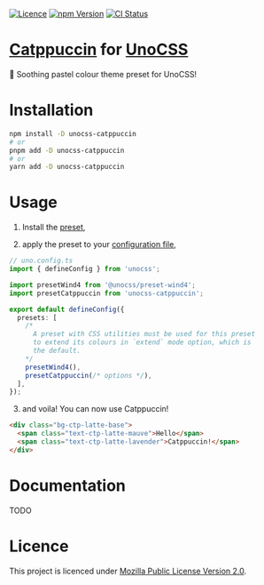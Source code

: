 [![Licence](https://badgers.space/github/license/catuhana/unocss-catppuccin)](#licence)
[![npm Version](https://badgers.space/npm/version/unocss-catppuccin)](https://npmjs.com/package/unocss-catppuccin)
[![CI Status](https://badgers.space/github/checks/catuhana/unocss-catppuccin)](https://github.com/catuhana/unocss-catppuccin/actions)

<!-- [![Documentation Status](https://badgers.space/github/checks/catuhana/unocss-catppuccin/main/docs)](https://github.com/catuhana/unocss-catppuccin/actions) -->

# [Catppuccin](https://catppuccin.com/) for [UnoCSS](https://unocss.dev)

🌸 Soothing pastel colour theme preset for UnoCSS!

<!-- TODO: Add showcase/previews etc. -->

# Installation

<!-- TODO: Add JSR back once https://github.com/denoland/deno/issues/26587
  is fixed. -->

```sh
npm install -D unocss-catppuccin
# or
pnpm add -D unocss-catppuccin
# or
yarn add -D unocss-catppuccin
```

# Usage

1. Install the [preset](#installation),

2. apply the preset to your [configuration file](https://unocss.dev/guide/config-file),

```ts
// uno.config.ts
import { defineConfig } from 'unocss';

import presetWind4 from '@unocss/preset-wind4';
import presetCatppuccin from 'unocss-catppuccin';

export default defineConfig({
  presets: [
    /*
      A preset with CSS utilities must be used for this preset
      to extend its colours in `extend` mode option, which is
      the default.
    */
    presetWind4(),
    presetCatppuccin(/* options */),
  ],
});
```

3. and voila! You can now use Catppuccin!

```html
<div class="bg-ctp-latte-base">
  <span class="text-ctp-latte-mauve">Hello</span>
  <span class="text-ctp-latte-lavender">Catppuccin!</span>
</div>
```

# Documentation

TODO

<!-- TODO: Add #Contributing -->

# Licence

This project is licenced under [Mozilla Public License Version 2.0](LICENCE).
